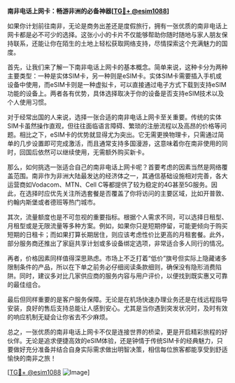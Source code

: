 **南非电话上网卡：畅游非洲的必备神器[[TG💪+ @esim1088](https://t.me/s/esim1088)]**

如果你计划前往南非，无论是商务出差还是度假旅行，拥有一张优质的南非电话上网卡都是必不可少的选择。这张小小的卡片不仅能够帮助你随时随地与家人朋友保持联系，还能让你在陌生的土地上轻松获取网络支持，尽情探索这个充满魅力的国度。

首先，让我们来了解一下南非电话上网卡的基本概念。简单来说，这种卡分为两种主要类型：一种是实体SIM卡，另一种则是eSIM卡。实体SIM卡需要插入手机或设备中使用，而eSIM卡则是一种虚拟卡，可以直接通过电子方式下载到支持eSIM功能的设备上。两者各有优势，具体选择取决于你的设备是否支持eSIM技术以及个人使用习惯。

对于经常出国的人来说，选择一张合适的南非电话上网卡至关重要。传统的实体SIM卡虽然操作直观，但往往面临语言障碍、繁琐的注册流程以及高昂的价格等问题。相比之下，eSIM卡的优势就显得尤为突出。它无需更换物理卡，只需通过简单的几步设置即可完成激活，而且通常支持多国漫游，这意味着你在南非使用的同时，回国后依然可以继续使用，无需额外购买新卡。

那么，如何挑选一张适合自己的南非电话上网卡呢？首要考虑的因素当然是网络覆盖范围。南非作为非洲大陆最发达的经济体之一，其通信基础设施相对完善，各大运营商如Vodacom、MTN、Cell C等都提供了较为稳定的4G甚至5G服务。因此，在选择时应优先关注所选套餐是否覆盖了你将访问的主要区域，比如开普敦、约翰内斯堡或者德班等热门城市。

其次，流量额度也是不可忽视的重要指标。根据个人需求不同，可以选择日租型、月租型或是无限流量等多种方案。例如，如果你只是短期停留，可能更倾向于购买短期的日租卡；而如果打算长期居住，则应该考虑性价比更高的月租套餐。此外，部分服务商还推出了家庭共享计划或多设备绑定选项，非常适合多人同行的情况。

再者，价格因素同样值得深思熟虑。市场上不乏打着“低价”旗号但实际上隐藏诸多限制条件的产品，所以在下单之前务必仔细阅读条款细则，确保没有隐形消费陷阱。同时，建议多对比几家供应商的服务内容与用户评价，以便找到既实惠又可靠的最佳组合。

最后但同样重要的是客户服务保障。无论是在机场快速办理业务还是在线远程指导安装，良好的售后支持总能让人感到安心。尤其是当你遇到突发状况时，及时有效的响应机制无疑会让你省去不少麻烦。

总之，一张优质的南非电话上网卡不仅是连接世界的桥梁，更是开启精彩旅程的好伙伴。无论是追求便捷高效的eSIM体验，还是钟情于传统SIM卡的经典魅力，只要做好充分准备并结合自身实际需求做出明智决策，相信每位旅客都能享受到舒适愉快的南非之旅！

[[TG💪+ @esim1088](https://t.me/s/esim1088) ![Image](https://i.postimg.cc/4NQfJmqS/Snipaste-2025-05-13-00-14-12.png)]